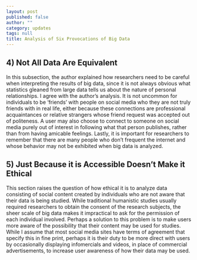```yaml
---
layout: post
published: false
author: ""
category: updates
tags: null
title: Analysis of Six Provocations of Big Data
---
```


## 4) Not All Data Are Equivalent #

In this subsection, the author explained how researchers need to be careful when interpreting the results of big data, since it is not always obvious what statistics gleaned from large data tells us about the nature of personal relationships. I agree with the author’s analysis. It is not uncommon for individuals to be ‘friends’ with people on social media who they are not truly friends with in real life, either because these connections are professional acquaintances or relative strangers whose friend request was accepted out of politeness. A user may also choose to connect to someone on social media purely out of interest in following what that person publishes, rather than from having amicable feelings. Lastly, it is important for researchers to remember that there are many people who don’t frequent the internet and whose behavior may not be exhibited when big data is analyzed.

## 5) Just Because it is Accessible Doesn’t Make it Ethical #

This section raises the question of how ethical it is to analyze data consisting of social content created by individuals who are not aware that their data is being studied. While traditional humanistic studies usually required researchers to obtain the consent of the research subjects, the sheer scale of big data makes it impractical to ask for the permission of each individual involved. Perhaps a solution to this problem is to make users more aware of the possibility that their content may be used for studies. While I assume that most social media sites have terms of agreement that specify this in fine print, perhaps it is their duty to be more direct with users by occasionally displaying infomercials and videos, in place of commercial advertisements, to increase user awareness of how their data may be used.
